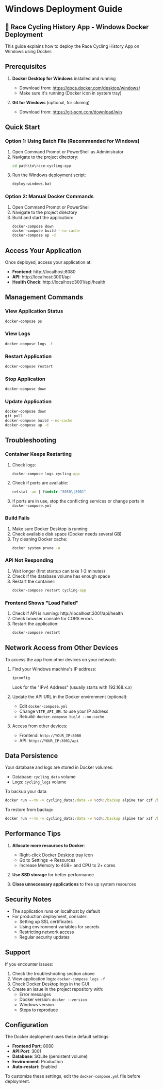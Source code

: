 # Windows Deployment Guide

## 🚴 Race Cycling History App - Windows Docker Deployment

This guide explains how to deploy the Race Cycling History App on Windows using Docker.

## Prerequisites

1. **Docker Desktop for Windows** installed and running
   - Download from: https://docs.docker.com/desktop/windows/
   - Make sure it's running (Docker icon in system tray)

2. **Git for Windows** (optional, for cloning)
   - Download from: https://git-scm.com/download/win

## Quick Start

### Option 1: Using Batch File (Recommended for Windows)

1. Open Command Prompt or PowerShell as Administrator
2. Navigate to the project directory:
   ```cmd
   cd path\to\race-cycling-app
   ```
3. Run the Windows deployment script:
   ```cmd
   deploy-windows.bat
   ```

### Option 2: Manual Docker Commands

1. Open Command Prompt or PowerShell
2. Navigate to the project directory
3. Build and start the application:
   ```cmd
   docker-compose down
   docker-compose build --no-cache
   docker-compose up -d
   ```

## Access Your Application

Once deployed, access your application at:

- **Frontend**: http://localhost:8080
- **API**: http://localhost:3001/api
- **Health Check**: http://localhost:3001/api/health

## Management Commands

### View Application Status
```cmd
docker-compose ps
```

### View Logs
```cmd
docker-compose logs -f
```

### Restart Application
```cmd
docker-compose restart
```

### Stop Application
```cmd
docker-compose down
```

### Update Application
```cmd
docker-compose down
git pull
docker-compose build --no-cache
docker-compose up -d
```

## Troubleshooting

### Container Keeps Restarting

1. Check logs:
   ```cmd
   docker-compose logs cycling-app
   ```

2. Check if ports are available:
   ```cmd
   netstat -an | findstr "8080\|3001"
   ```

3. If ports are in use, stop the conflicting services or change ports in `docker-compose.yml`

### Build Fails

1. Make sure Docker Desktop is running
2. Check available disk space (Docker needs several GB)
3. Try cleaning Docker cache:
   ```cmd
   docker system prune -a
   ```

### API Not Responding

1. Wait longer (first startup can take 1-2 minutes)
2. Check if the database volume has enough space
3. Restart the container:
   ```cmd
   docker-compose restart cycling-app
   ```

### Frontend Shows "Load Failed"

1. Check if API is running: http://localhost:3001/api/health
2. Check browser console for CORS errors
3. Restart the application:
   ```cmd
   docker-compose restart
   ```

## Network Access from Other Devices

To access the app from other devices on your network:

1. Find your Windows machine's IP address:
   ```cmd
   ipconfig
   ```
   Look for the "IPv4 Address" (usually starts with 192.168.x.x)

2. Update the API URL in the Docker environment (optional):
   - Edit `docker-compose.yml`
   - Change `VITE_API_URL` to use your IP address
   - Rebuild: `docker-compose build --no-cache`

3. Access from other devices:
   - Frontend: `http://YOUR_IP:8080`
   - API: `http://YOUR_IP:3001/api`

## Data Persistence

Your database and logs are stored in Docker volumes:
- Database: `cycling_data` volume
- Logs: `cycling_logs` volume

To backup your data:
```cmd
docker run --rm -v cycling_data:/data -v %cd%:/backup alpine tar czf /backup/cycling_data_backup.tar.gz /data
```

To restore from backup:
```cmd
docker run --rm -v cycling_data:/data -v %cd%:/backup alpine tar xzf /backup/cycling_data_backup.tar.gz -C /
```

## Performance Tips

1. **Allocate more resources to Docker**:
   - Right-click Docker Desktop tray icon
   - Go to Settings → Resources
   - Increase Memory to 4GB+ and CPU to 2+ cores

2. **Use SSD storage** for better performance

3. **Close unnecessary applications** to free up system resources

## Security Notes

- The application runs on localhost by default
- For production deployment, consider:
  - Setting up SSL certificates
  - Using environment variables for secrets
  - Restricting network access
  - Regular security updates

## Support

If you encounter issues:

1. Check the troubleshooting section above
2. View application logs: `docker-compose logs -f`
3. Check Docker Desktop logs in the GUI
4. Create an issue in the project repository with:
   - Error messages
   - Docker version: `docker --version`
   - Windows version
   - Steps to reproduce

## Configuration

The Docker deployment uses these default settings:

- **Frontend Port**: 8080
- **API Port**: 3001
- **Database**: SQLite (persistent volume)
- **Environment**: Production
- **Auto-restart**: Enabled

To customize these settings, edit the `docker-compose.yml` file before deployment.
